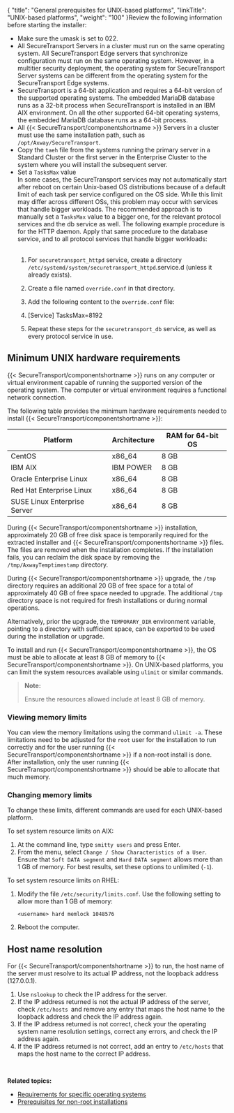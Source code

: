{
    "title": "General prerequisites for UNIX-based platforms",
    "linkTitle": "UNIX-based platforms",
    "weight": "100"
}Review the following information before starting the installer:

-   Make sure the umask is set to 022.
-   All SecureTransport Servers in a cluster must run on the same operating system. All SecureTransport Edge servers that synchronize configuration must run on the same operating system. However, in a multitier security deployment, the operating system for SecureTransport Server systems can be different from the operating system for the SecureTransport Edge systems.
-   SecureTransport is a 64-bit application and requires a 64-bit version of the supported operating systems. The embedded MariaDB database runs as a 32-bit process when SecureTransport is installed in an IBM AIX environment. On all the other supported 64-bit operating systems, the embedded MariaDB database runs as a 64-bit process.
-   All {{< SecureTransport/componentshortname >}} Servers in a cluster must use the same installation path, such as `/opt/Axway/SecureTransport`.
-   Copy the `taeh` file from the systems running the primary server in a Standard Cluster or the first server in the Enterprise Cluster to the system where you will install the subsequent server.
-   Set a `TasksMax` value  
    In some cases, the SecureTransport services may not automatically start after reboot on certain Unix-based OS distributions because of a default limit of each task per service configured on the OS side. While this limit may differ across different OSs, this problem may occur with services that handle bigger workloads. The recommended approach is to manually set a `TasksMax` value to a bigger one, for the relevant protocol services and the db service as well. The following example procedure is for the HTTP daemon. Apply that same procedure to the database service, and to all protocol services that handle bigger workloads:  
     
    1.  For `securetransport_httpd` service, create a directory `/etc/systemd/system/securetransport_httpd`.service.d (unless it already exists).

    2.  Create a file named `override.conf` in that directory.

    3.  Add the following content to the `override.conf` file:

    4.  [Service]
            TasksMax=8192

    5.  Repeat these steps for the `securetransport_db` service, as well as every protocol service in use.

## Minimum UNIX hardware requirements

{{< SecureTransport/componentshortname  >}} runs on any computer or virtual environment capable of running the supported version of the operating system. The computer or virtual environment requires a functional network connection.

The following table provides the minimum hardware requirements needed to install {{< SecureTransport/componentshortname  >}}:

<table>
   <thead>
      <tr>
<th class="HeadE-Column1-Header1">Platform         </th>
<th class="HeadE-Column1-Header1">Architecture         </th>
<th class="HeadD-Column1-Header1">RAM for 64-bit OS         </th>
      </tr>
   </thead>
   <tbody>
      <tr>
         <td>CentOS         </td>
         <td>x86_64         </td>
         <td>8 GB         </td>
      </tr>
      <tr>
         <td>IBM AIX         </td>
         <td>IBM POWER         </td>
         <td>8 GB         </td>
      </tr>
      <tr>
         <td>Oracle Enterprise Linux         </td>
         <td>x86_64         </td>
         <td>8 GB         </td>
      </tr>
      <tr>
         <td>Red Hat Enterprise Linux         </td>
         <td>x86_64         </td>
         <td>8 GB         </td>
      </tr>
      <tr>
         <td>SUSE Linux Enterprise Server         </td>
         <td>x86_64         </td>
         <td>8 GB         </td>
      </tr>
   </tbody>
</table>

During {{< SecureTransport/componentshortname  >}} installation, approximately 20 GB of free disk space is temporarily required for the extracted installer and {{< SecureTransport/componentshortname  >}} files. The files are removed when the installation completes. If the installation fails, you can reclaim the disk space by removing the `/tmp/AxwayTemptimestamp` directory.

During {{< SecureTransport/componentshortname  >}} upgrade, the `/tmp` directory requires an additional 20 GB of free space for a total of approximately 40 GB of free space needed to upgrade. The additional `/tmp` directory space is not required for fresh installations or during normal operations.

Alternatively, prior the upgrade, the `TEMPORARY_DIR` environment variable, pointing to a directory with sufficient space, can be exported to be used during the installation or upgrade.

To install and run {{< SecureTransport/componentshortname  >}}, the OS must be able to allocate at least 8 GB of memory to {{< SecureTransport/componentshortname  >}}. On UNIX-based platforms, you can limit the system resources available using `ulimit` or similar commands.

> **Note:**
>
> Ensure the resources allowed include at least 8 GB of memory.

<span id="Viewing"></span>

### Viewing memory limits

You can view the memory limitations using the command `ulimit -a`. These limitations need to be adjusted for the `root` user for the installation to run correctly and for the user running {{< SecureTransport/componentshortname  >}} if a non-root install is done. After installation, only the user running {{< SecureTransport/componentshortname  >}} should be able to allocate that much memory.

<span id="Changing"></span>

### Changing memory limits

To change these limits, different commands are used for each UNIX-based platform.

To set system resource limits on AIX:

1.  At the command line, type `smitty users` and press Enter.
2.  From the menu, select `Change / Show Characteristics of a User`.  
    Ensure that `Soft DATA segment` and `Hard DATA segment` allows more than 1 GB of memory. For best results, set these options to unlimited (`-1`).

To set system resource limits on RHEL:

1.  Modify the file `/etc/security/limits.conf`. Use the following setting to allow more than 1 GB of memory:

        <username> hard memlock 1048576

2.  Reboot the computer.

## Host name resolution

For {{< SecureTransport/componentshortname  >}} to run, the host name of the server must resolve to its actual IP address, not the loopback address (127.0.0.1).

1.  Use `nslookup` to check the IP address for the server.
2.  If the IP address returned is not the actual IP address of the server, check `/etc/hosts `and remove any entry that maps the host name to the loopback address and check the IP address again.
3.  If the IP address returned is not correct, check your the operating system name resolution settings, correct any errors, and check the IP address again.
4.  If the IP address returned is not correct, add an entry to `/etc/hosts` that maps the host name to the correct IP address.

 

**Related topics:**

-   [Requirements for specific operating systems](requirements_for_specific_operating_systems)
-   [Prerequisites for non-root installations](prerequisites_for_non_root_installations)
